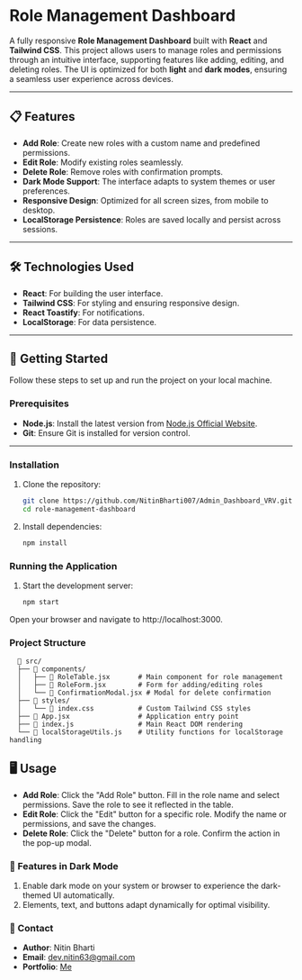 # Role Management Dashboard

A fully responsive **Role Management Dashboard** built with **React** and **Tailwind CSS**. This project allows users to manage roles and permissions through an intuitive interface, supporting features like adding, editing, and deleting roles. The UI is optimized for both **light** and **dark modes**, ensuring a seamless user experience across devices.

---

## 📋 **Features**

- **Add Role**: Create new roles with a custom name and predefined permissions.
- **Edit Role**: Modify existing roles seamlessly.
- **Delete Role**: Remove roles with confirmation prompts.
- **Dark Mode Support**: The interface adapts to system themes or user preferences.
- **Responsive Design**: Optimized for all screen sizes, from mobile to desktop.
- **LocalStorage Persistence**: Roles are saved locally and persist across sessions.

---

## 🛠️ **Technologies Used**

- **React**: For building the user interface.
- **Tailwind CSS**: For styling and ensuring responsive design.
- **React Toastify**: For notifications.
- **LocalStorage**: For data persistence.

---

## 🚀 **Getting Started**

Follow these steps to set up and run the project on your local machine.

### **Prerequisites**

- **Node.js**: Install the latest version from [Node.js Official Website](https://nodejs.org).
- **Git**: Ensure Git is installed for version control.

---

### **Installation**

1. Clone the repository:
   ```bash
   git clone https://github.com/NitinBharti007/Admin_Dashboard_VRV.git
   cd role-management-dashboard
2. Install dependencies:
   ```bash
   npm install

### **Running the Application**

1. Start the development server:
   ```bash
   npm start
Open your browser and navigate to http://localhost:3000.

### **Project Structure**
      📂 src/
      ├── 📂 components/
      │   ├── 📄 RoleTable.jsx       # Main component for role management
      │   ├── 📄 RoleForm.jsx        # Form for adding/editing roles
      │   └── 📄 ConfirmationModal.jsx # Modal for delete confirmation
      ├── 📂 styles/
      │   └── 📄 index.css           # Custom Tailwind CSS styles
      ├── 📄 App.jsx                 # Application entry point
      ├── 📄 index.js                # Main React DOM rendering
      └── 📄 localStorageUtils.js    # Utility functions for localStorage handling
      
## 🖥️ **Usage**

- **Add Role**: Click the "Add Role" button. Fill in the role name and select permissions. Save the role to see it reflected in the table.
- **Edit Role**: Click the "Edit" button for a specific role. Modify the name or permissions, and save the changes.
- **Delete Role**: Click the "Delete" button for a role. Confirm the action in the pop-up modal.


### **🌟 Features in Dark Mode**

1. Enable dark mode on your system or browser to experience the dark-themed UI automatically.
2. Elements, text, and buttons adapt dynamically for optimal visibility.

### **📧 Contact**

- **Author**: Nitin Bharti
- **Email**: dev.nitin63@gmail.com
- **Portfolio**: [Me](https://nitinbh.netlify.app)
